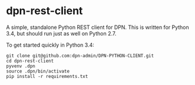 # dpn-rest-client

A simple, standalone Python REST client for DPN. This is written for
Python 3.4, but should run just as well on Python 2.7.

To get started quickly in Python 3.4:

```
git clone git@github.com:dpn-admin/DPN-PYTHON-CLIENT.git
cd dpn-rest-client
pyvenv .dpn
source .dpn/bin/activate
pip install -r requirements.txt
```
